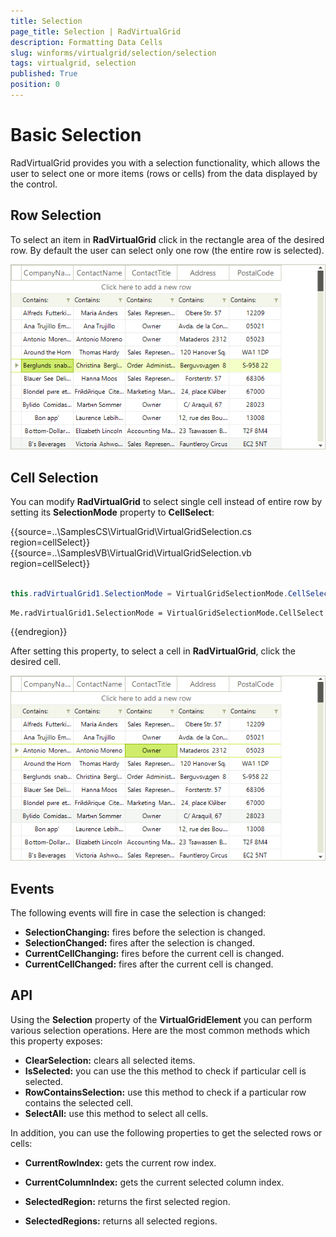 ```yaml
---
title: Selection 
page_title: Selection | RadVirtualGrid
description: Formatting Data Cells
slug: winforms/virtualgrid/selection/selection
tags: virtualgrid, selection
published: True
position: 0
---
```



# Basic Selection

RadVirtualGrid provides you with a selection functionality, which allows the user to select one or more items (rows or cells) from the data displayed by the control.

## Row Selection 

To select an item in __RadVirtualGrid__ click in the rectangle area of the desired row. By default the user can select only one row (the entire row is selected). 

![virtualgrid-selection001](images/virtualgrid-selection001.png)


## Cell Selection
You can modify __RadVirtualGrid__ to select single cell instead of entire row by setting its __SelectionMode__ property to __CellSelect__:

{{source=..\SamplesCS\VirtualGrid\VirtualGridSelection.cs region=cellSelect}} 
{{source=..\SamplesVB\VirtualGrid\VirtualGridSelection.vb region=cellSelect}}
````C#
            
this.radVirtualGrid1.SelectionMode = VirtualGridSelectionMode.CellSelect;

````
````VB.NET
Me.radVirtualGrid1.SelectionMode = VirtualGridSelectionMode.CellSelect

```` 

{{endregion}}

After setting this property, to select a cell in __RadVirtualGrid__, click the desired cell.

![virtualgrid-selection002](images/virtualgrid-selection002.png)

## Events

The following events will fire in case the selection is changed:
* __SelectionChanging:__ fires before the selection is changed.
* __SelectionChanged:__ fires after the selection is changed.
* __CurrentCellChanging:__ fires before the current cell is changed.
* __CurrentCellChanged:__ fires after the current cell is changed.

## API

Using the __Selection__ property of the __VirtualGridElement__ you can perform various selection operations. Here are the most common methods which this property exposes:
* __ClearSelection:__ clears all selected items.
* __IsSelected:__ you can use the this method to check if particular cell is selected.
* __RowContainsSelection:__ use this method to check if a particular row contains the selected cell.
* __SelectAll:__ use this method to select all cells.

In addition, you can use the following properties to get the selected rows or cells:

* __CurrentRowIndex:__ gets the current row index.

* __CurrentColumnIndex:__ gets the current selected column index.

* __SelectedRegion:__ returns the first selected region.

* __SelectedRegions:__ returns all selected regions.
